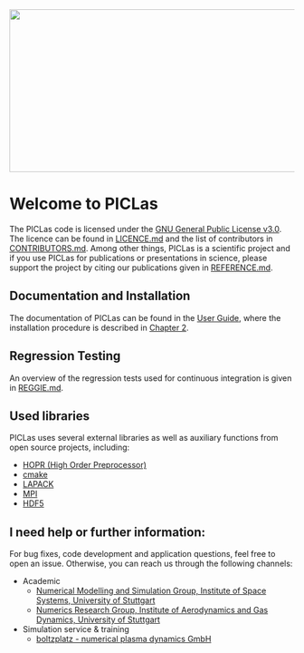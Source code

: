 <img src="docs/logo.png" width="582" height="287">

# Welcome to PICLas

The PICLas code is licensed under the [GNU General Public License v3.0](http://fsf.org/).
The licence can be found in [LICENCE.md](LICENCE.md) and the list of contributors in [CONTRIBUTORS.md](CONTRIBUTORS.md).
Among other things, PICLas is a scientific project and if you use PICLas for publications or presentations in science, please
support the project by citing our publications given in [REFERENCE.md](REFERENCE.md).

## Documentation and Installation

The documentation of PICLas can be found in the [User Guide](https://piclas.readthedocs.io/), where the installation procedure is
described in [Chapter 2](https://piclas.readthedocs.io/en/latest/userguide/installation.html).

## Regression Testing

An overview of the regression tests used for continuous integration is given in [REGGIE.md](REGGIE.md).

## Used libraries

PICLas uses several external libraries as well as auxiliary functions from open source projects, including:

* [HOPR (High Order Preprocessor)](https://github.com/hopr-framework/hopr)
* [cmake](https://www.cmake.org)
* [LAPACK](http://www.netlib.org/lapack/)
* [MPI](https://www.open-mpi.org/)
* [HDF5](https://www.hdfgroup.org/)

## I need help or further information:

For bug fixes, code development and application questions, feel free to open an issue. Otherwise, you can reach us through the following channels:

* Academic
  * [Numerical Modelling and Simulation Group, Institute of Space Systems, University of Stuttgart](https://www.irs.uni-stuttgart.de/en/research/space-transport-technology/numerical-modeling-and-simulations/)
  * [Numerics Research Group, Institute of Aerodynamics and Gas Dynamics, University of Stuttgart](https://www.iag.uni-stuttgart.de/en/working-groups/numerical-methods/)
* Simulation service & training
  * [boltzplatz - numerical plasma dynamics GmbH](https://boltzplatz.eu)
